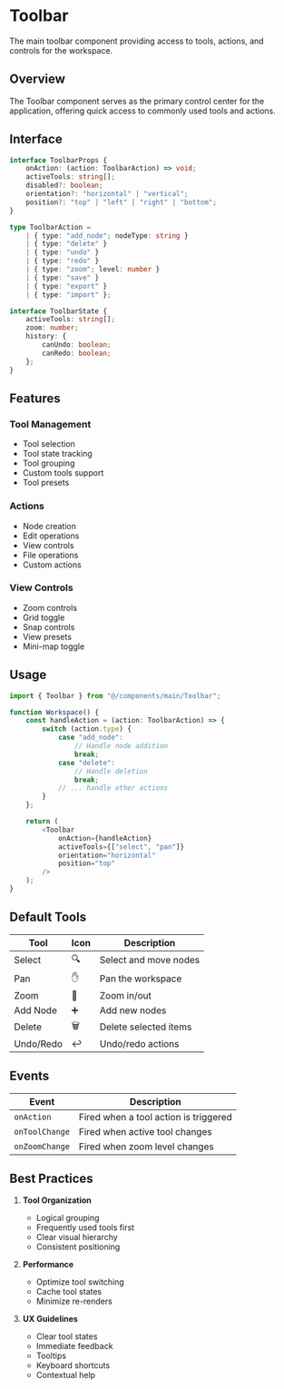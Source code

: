 # Toolbar

<div class="lead">
The main toolbar component providing access to tools, actions, and controls for the workspace.
</div>

## Overview

The Toolbar component serves as the primary control center for the application, offering quick access to commonly used tools and actions.

## Interface

```typescript
interface ToolbarProps {
    onAction: (action: ToolbarAction) => void;
    activeTools: string[];
    disabled?: boolean;
    orientation?: "horizontal" | "vertical";
    position?: "top" | "left" | "right" | "bottom";
}

type ToolbarAction =
    | { type: "add_node"; nodeType: string }
    | { type: "delete" }
    | { type: "undo" }
    | { type: "redo" }
    | { type: "zoom"; level: number }
    | { type: "save" }
    | { type: "export" }
    | { type: "import" };

interface ToolbarState {
    activeTools: string[];
    zoom: number;
    history: {
        canUndo: boolean;
        canRedo: boolean;
    };
}
```

## Features

### Tool Management

-   Tool selection
-   Tool state tracking
-   Tool grouping
-   Custom tools support
-   Tool presets

### Actions

-   Node creation
-   Edit operations
-   View controls
-   File operations
-   Custom actions

### View Controls

-   Zoom controls
-   Grid toggle
-   Snap controls
-   View presets
-   Mini-map toggle

## Usage

```typescript
import { Toolbar } from "@/components/main/Toolbar";

function Workspace() {
    const handleAction = (action: ToolbarAction) => {
        switch (action.type) {
            case "add_node":
                // Handle node addition
                break;
            case "delete":
                // Handle deletion
                break;
            // ... handle other actions
        }
    };

    return (
        <Toolbar
            onAction={handleAction}
            activeTools={["select", "pan"]}
            orientation="horizontal"
            position="top"
        />
    );
}
```

## Default Tools

| Tool      | Icon | Description           |
| --------- | ---- | --------------------- |
| Select    | 🔍   | Select and move nodes |
| Pan       | ✋   | Pan the workspace     |
| Zoom      | 🔎   | Zoom in/out           |
| Add Node  | ➕   | Add new nodes         |
| Delete    | 🗑️   | Delete selected items |
| Undo/Redo | ↩️   | Undo/redo actions     |

## Events

| Event          | Description                           |
| -------------- | ------------------------------------- |
| `onAction`     | Fired when a tool action is triggered |
| `onToolChange` | Fired when active tool changes        |
| `onZoomChange` | Fired when zoom level changes         |

## Best Practices

1. **Tool Organization**

    - Logical grouping
    - Frequently used tools first
    - Clear visual hierarchy
    - Consistent positioning

2. **Performance**

    - Optimize tool switching
    - Cache tool states
    - Minimize re-renders

3. **UX Guidelines**
    - Clear tool states
    - Immediate feedback
    - Tooltips
    - Keyboard shortcuts
    - Contextual help
